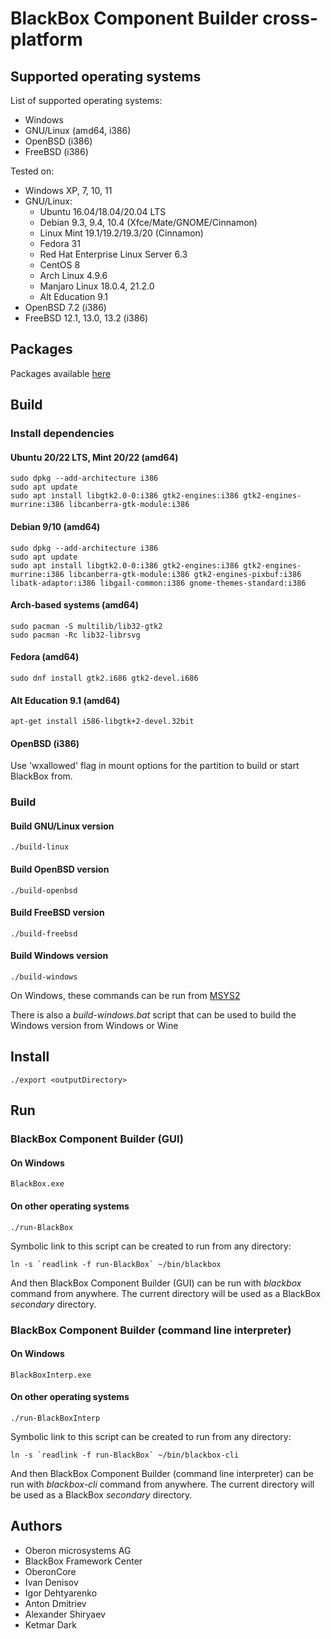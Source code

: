 # BlackBox Component Builder cross-platform

## Supported operating systems

List of supported operating systems:
* Windows
* GNU/Linux (amd64, i386)
* OpenBSD (i386)
* FreeBSD (i386)

Tested on:
* Windows XP, 7, 10, 11
* GNU/Linux:
  * Ubuntu 16.04/18.04/20.04 LTS
  * Debian 9.3, 9.4, 10.4 (Xfce/Mate/GNOME/Cinnamon)
  * Linux Mint 19.1/19.2/19.3/20 (Cinnamon)
  * Fedora 31
  * Red Hat Enterprise Linux Server 6.3
  * CentOS 8
  * Arch Linux 4.9.6
  * Manjaro Linux 18.0.4, 21.2.0
  * Alt Education 9.1
* OpenBSD 7.2 (i386)
* FreeBSD 12.1, 13.0, 13.2 (i386)

## Packages

Packages available [here](https://blackbox.oberon.org/download)

## Build

### Install dependencies

#### Ubuntu 20/22 LTS, Mint 20/22 (amd64)

	sudo dpkg --add-architecture i386
	sudo apt update
	sudo apt install libgtk2.0-0:i386 gtk2-engines:i386 gtk2-engines-murrine:i386 libcanberra-gtk-module:i386

#### Debian 9/10 (amd64)

	sudo dpkg --add-architecture i386
	sudo apt update
	sudo apt install libgtk2.0-0:i386 gtk2-engines:i386 gtk2-engines-murrine:i386 libcanberra-gtk-module:i386 gtk2-engines-pixbuf:i386 libatk-adaptor:i386 libgail-common:i386 gnome-themes-standard:i386

#### Arch-based systems (amd64)

	sudo pacman -S multilib/lib32-gtk2
	sudo pacman -Rc lib32-librsvg

#### Fedora (amd64)

	sudo dnf install gtk2.i686 gtk2-devel.i686

#### Alt Education 9.1 (amd64)

	apt-get install i586-libgtk+2-devel.32bit

#### OpenBSD (i386)

Use 'wxallowed' flag in mount options for the partition to build or start BlackBox from.

### Build

#### Build GNU/Linux version

	./build-linux

#### Build OpenBSD version

	./build-openbsd

#### Build FreeBSD version

	./build-freebsd

#### Build Windows version

	./build-windows

On Windows, these commands can be run from [MSYS2](https://www.msys2.org/)

There is also a *build-windows.bat* script that can be used to build the Windows version from Windows or Wine

## Install

	./export <outputDirectory>

## Run

### BlackBox Component Builder (GUI)

#### On Windows

	BlackBox.exe

#### On other operating systems

	./run-BlackBox

Symbolic link to this script can be created to run from any directory:

	ln -s `readlink -f run-BlackBox` ~/bin/blackbox

And then BlackBox Component Builder (GUI) can be run with *blackbox* command from anywhere.
The current directory will be used as a BlackBox *secondary* directory.

### BlackBox Component Builder (command line interpreter)

#### On Windows

	BlackBoxInterp.exe

#### On other operating systems

	./run-BlackBoxInterp

Symbolic link to this script can be created to run from any directory:

	ln -s `readlink -f run-BlackBox` ~/bin/blackbox-cli

And then BlackBox Component Builder (command line interpreter) can be run with *blackbox-cli* command from anywhere.
The current directory will be used as a BlackBox *secondary* directory.

## Authors

* Oberon microsystems AG
* BlackBox Framework Center
* OberonCore
* Ivan Denisov
* Igor Dehtyarenko
* Anton Dmitriev
* Alexander Shiryaev
* Ketmar Dark
